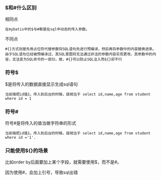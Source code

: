 ### $和#什么区别

相同点

    在mybatis中的$与#都是在sql中动态的传入参数。

不同点

    #{}方式则是先用占位符代替参数将SQL语句先进行预编译，然后再将参数中的内容替换进来。由于SQL语句已经被预编译过，其SQL意图将无法通过非法的参数内容实现更改，其参数中的内容，无法变为SQL命令的一部分。故，#{}可以防止SQL注入而${}却不行

### 符号$

$是将传入的数据直接显示生成sql语句

    当前端把id值1，传入到后台的时候，就相当于 select id,name,age from student where id = 1

### 符号#

符号#是将传入的值当做字符串的形式

    当前端把id值1，传入到后台的时候，就相当于 select id,name,age from student where id ='1'.

### 只能使用${}的场景

比如order by后面要加上某个字段，就需要使用$，而不是#。

因为使用#，会加上引号，导致sql出错


